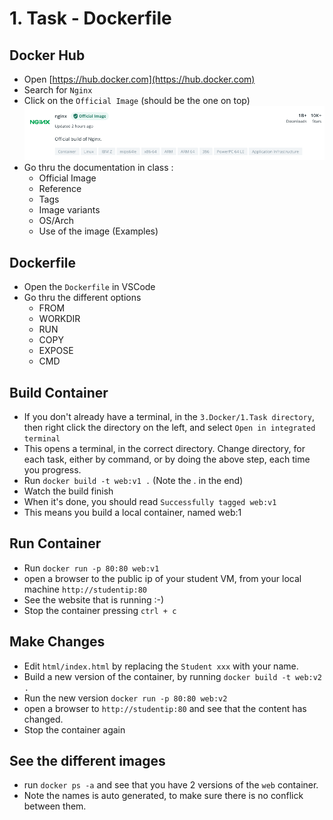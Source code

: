 # 1. Task - Dockerfile

## Docker Hub

- Open [https://hub.docker.com](https://hub.docker.com)
- Search for `Nginx`
- Click on the `Official Image` (should be the one on top)
![Nginx](../images/nginx_hub.png)
- Go thru the documentation in class :
    - Official Image
    - Reference
    - Tags
    - Image variants
    - OS/Arch
    - Use of the image (Examples)


## Dockerfile

- Open the `Dockerfile` in VSCode
- Go thru the different options
    - FROM
    - WORKDIR
    - RUN
    - COPY
    - EXPOSE
    - CMD

## Build Container

- If you don't already have a terminal, in the `3.Docker/1.Task directory`, then right click the directory on the left, and select `Open in integrated terminal`
- This opens a terminal, in the correct directory. Change directory, for each task, either by command, or by doing the above step, each time you progress.
- Run `docker build -t web:v1 .` (Note the . in the end)
- Watch the build finish
- When it's done, you should read `Successfully tagged web:v1`
- This means you build a local container, named web:1

## Run Container

- Run `docker run -p 80:80 web:v1`
- open a browser to the public ip of your student VM, from your local machine `http://studentip:80`
- See the website that is running :-) 
- Stop the container pressing `ctrl + c`

## Make Changes

- Edit `html/index.html` by replacing the `Student xxx` with your name.
- Build a new version of the container, by running `docker build -t web:v2 .` 
- Run the new version `docker run -p 80:80 web:v2`
- open a browser to `http://studentip:80` and see that the content has changed.
- Stop the container again

## See the different images

- run `docker ps -a` and see that you have 2 versions of the `web` container.
- Note the names is auto generated, to make sure there is no conflick between them.